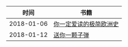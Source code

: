 
时间 | 书籍
------------- | -------------
2018-01-06|[你一定爱读的极简欧洲史](https://github.com/yancymin/Reading/blob/master/%E4%BD%A0%E4%B8%80%E5%AE%9A%E7%88%B1%E8%AF%BB%E7%9A%84%E6%9E%81%E7%AE%80%E6%AC%A7%E6%B4%B2%E5%8F%B2-John%20Hirst.md)
2018-01-12|[送你一颗子弹](送你一颗子弹.md)
